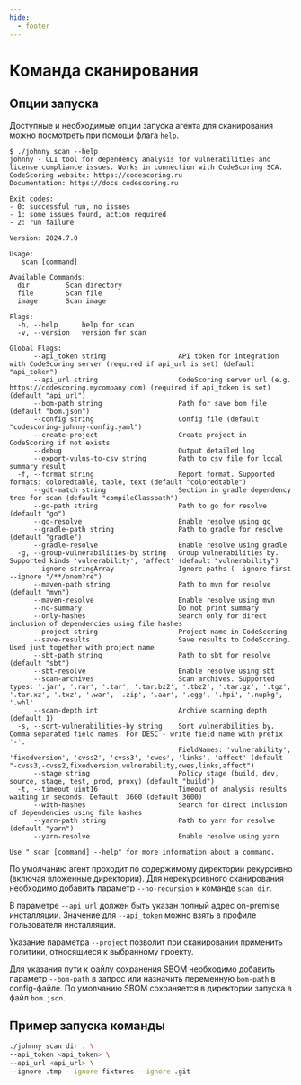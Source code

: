 ```yaml
---
hide:
  - footer
---
```


# Команда сканирования

## Опции запуска

Доступные и необходимые опции запуска агента для сканирования можно посмотреть при помощи флага `help`.

```
$ ./johnny scan --help
johnny - CLI tool for dependency analysis for vulnerabilities and license compliance issues. Works in connection with CodeScoring SCA.
CodeScoring website: https://codescoring.ru
Documentation: https://docs.codescoring.ru

Exit codes:
- 0: successful run, no issues
- 1: some issues found, action required
- 2: run failure

Version: 2024.7.0

Usage:
   scan [command]

Available Commands:
  dir         Scan directory
  file        Scan file
  image       Scan image

Flags:
  -h, --help      help for scan
  -v, --version   version for scan

Global Flags:
      --api_token string                  API token for integration with CodeScoring server (required if api_url is set) (default "api_token")
      --api_url string                    CodeScoring server url (e.g. https://codescoring.mycompany.com) (required if api_token is set) (default "api_url")
      --bom-path string                   Path for save bom file (default "bom.json")
      --config string                     Config file (default "codescoring-johnny-config.yaml")
      --create-project                    Create project in CodeScoring if not exists
      --debug                             Output detailed log
      --export-vulns-to-csv string        Path to csv file for local summary result
  -f, --format string                     Report format. Supported formats: coloredtable, table, text (default "coloredtable")
      --gdt-match string                  Section in gradle dependency tree for scan (default "compileClasspath")
      --go-path string                    Path to go for resolve (default "go")
      --go-resolve                        Enable resolve using go
      --gradle-path string                Path to gradle for resolve (default "gradle")
      --gradle-resolve                    Enable resolve using gradle
  -g, --group-vulnerabilities-by string   Group vulnerabilities by. Supported kinds 'vulnerability', 'affect' (default "vulnerability")
      --ignore stringArray                Ignore paths (--ignore first --ignore "/**/onem?re")
      --maven-path string                 Path to mvn for resolve (default "mvn")
      --maven-resolve                     Enable resolve using mvn
      --no-summary                        Do not print summary
      --only-hashes                       Search only for direct inclusion of dependencies using file hashes
      --project string                    Project name in CodeScoring
      --save-results                      Save results to CodeScoring. Used just together with project name
      --sbt-path string                   Path to sbt for resolve (default "sbt")
      --sbt-resolve                       Enable resolve using sbt
      --scan-archives                     Scan archives. Supported types: '.jar', '.rar', '.tar', '.tar.bz2', '.tbz2', '.tar.gz', '.tgz', '.tar.xz', '.txz', '.war', '.zip', '.aar', '.egg', '.hpi', '.nupkg', '.whl'
      --scan-depth int                    Archive scanning depth (default 1)
  -s, --sort-vulnerabilities-by string    Sort vulnerabilities by. Comma separated field names. For DESC - write field name with prefix '-'.
                                          FieldNames: 'vulnerability', 'fixedversion', 'cvss2', 'cvss3', 'cwes', 'links', 'affect' (default "-cvss3,-cvss2,fixedversion,vulnerability,cwes,links,affect")
      --stage string                      Policy stage (build, dev, source, stage, test, prod, proxy) (default "build")
  -t, --timeout uint16                    Timeout of analysis results waiting in seconds. Default: 3600 (default 3600)
      --with-hashes                       Search for direct inclusion of dependencies using file hashes
      --yarn-path string                  Path to yarn for resolve (default "yarn")
      --yarn-resolve                      Enable resolve using yarn

Use " scan [command] --help" for more information about a command.
```

По умолчанию агент проходит по содержимому директории рекурсивно (включая вложенные директории). Для нерекурсивного сканирования необходимо добавить параметр `--no-recursion` к команде `scan dir`.

В параметре `--api_url` должен быть указан полный адрес on-premise инсталляции. Значение для `--api_token` можно взять в профиле пользователя инсталляции.

Указание параметра `--project` позволит при сканировании применить политики, относящиеся к выбранному проекту.

Для указания пути к файлу сохранения SBOM необходимо добавить параметр `--bom-path` в запрос или назначить переменную `bom-path` в config-файле. По умолчанию SBOM сохраняется в директории запуска в файл `bom.json`.

## Пример запуска команды

```bash
./johnny scan dir . \
--api_token <api_token> \
--api_url <api_url> \
--ignore .tmp --ignore fixtures --ignore .git 
```